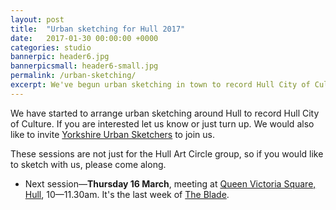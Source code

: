 ```yaml
---
layout: post
title:  "Urban sketching for Hull 2017"
date:   2017-01-30 00:00:00 +0000
categories: studio
bannerpic: header6.jpg
bannerpicsmall: header6-small.jpg
permalink: /urban-sketching/
excerpt: We've begun urban sketching in town to record Hull City of Culture, starting Thurs 2 February. 
---
```


We have started to arrange urban sketching around Hull to record Hull City of Culture. If you are interested let us know or just turn up. We would also like to invite [Yorkshire Urban Sketchers](https://www.facebook.com/groups/urbansketchersyorkshire/ 'Yorkshire Urban Sketchers Facebook group') to join us.

These sessions are not just for the Hull Art Circle group, so if you would like to sketch with us, please come along.

* Next session—**Thursday 16 March**, meeting at [Queen Victoria Square, Hull](https://www.google.co.uk/maps/place/Queen+Victoria+Square/@53.7437239,-0.3391258,15z/data=!4m5!3m4!1s0x0:0x4c526d9906d88560!8m2!3d53.7437239!4d-0.3391258 'Google map of Queen Victoria Square, Hull'), 10—11.30am. It's the last week of [The Blade](https://www.hull2017.co.uk/whatson/events/blade/ 'The Blade').
